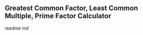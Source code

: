 <h2 align="left">Greatest Common Factor, Least Common Multiple, Prime Factor Calculator</h2>

readme md
